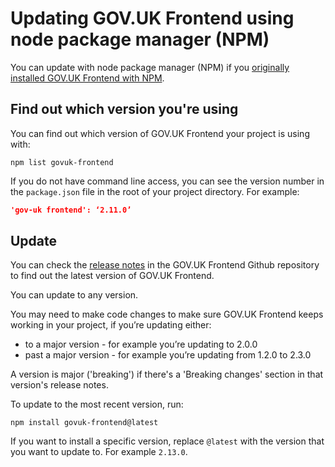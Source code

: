 # Updating GOV.UK Frontend using node package manager (NPM)

You can update with node package manager (NPM) if you [originally installed
GOV.UK Frontend with NPM](https://github.com/alphagov/govuk-frontend/blob/master/docs/installation/installing-with-npm.md#requirements).

## Find out which version you're using

You can find out which version of GOV.UK Frontend your project is using with:

```shell
npm list govuk-frontend
```

If you do not have command line access, you can see the version number in the
`package.json` file in the root of your project directory. For example:

```json
'gov-uk frontend': ‘2.11.0’
````

## Update

You can check the [release
notes](https://github.com/alphagov/frontend/releases) in the GOV.UK Frontend Github repository to find out the latest version of GOV.UK Frontend.

You can update to any version.

You may need to make code changes to make sure GOV.UK Frontend keeps working in your project, if you’re updating either:

- to a major version - for example you’re updating to 2.0.0
- past a major version - for example you’re updating from 1.2.0 to 2.3.0

A version is major ('breaking') if there's a 'Breaking changes' section in that version's release notes.

To update to the most recent version, run:

```shell
npm install govuk-frontend@latest
```

If you want to install a specific version, replace `@latest` with the version that you want to update to. For example `2.13.0`.
